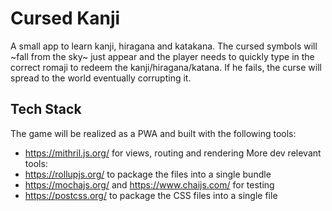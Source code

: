 # Cursed Kanji
A small app to learn kanji, hiragana and katakana. The cursed symbols will ~fall from the sky~ just appear and the player needs to quickly type in the correct romaji to redeem the kanji/hiragana/katana. If he fails, the curse will spread to the world eventually corrupting it.

## Tech Stack
The game will be realized as a PWA and built with the following tools:
- https://mithril.js.org/ for views, routing and rendering
More dev relevant tools:
- https://rollupjs.org/ to package the files into a single bundle
- https://mochajs.org/ and https://www.chaijs.com/ for testing
- https://postcss.org/ to package the CSS files into a single file